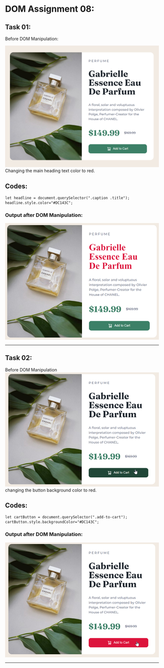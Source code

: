 # DOM Assignment 08:

## Task 01:

Before DOM Manipulation:

![](./ass9.1-before.png)
Changing the main heading text color to red.

## Codes:

    let headline = document.querySelector(".caption .title");
    headline.style.color="#DC143C";

### Output after DOM Manipulation:

![](./ass9.1-after.png)

---

## Task 02:

Before DOM Manipulation
![](./ass9.2-before.png)
changing the button background color to red.

## Codes:

    let cartButton = document.querySelector(".add-to-cart");
    cartButton.style.backgroundColor="#DC143C";

### Output after DOM Manipulation:

![](./ass9.2-after.png)

---
